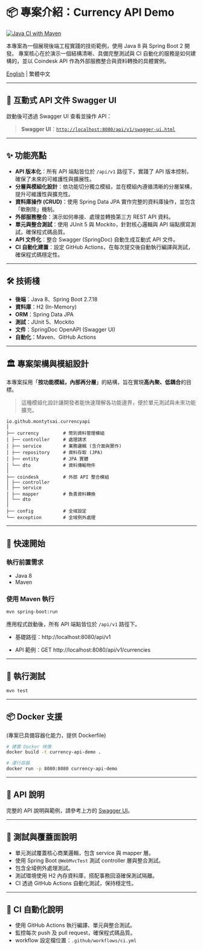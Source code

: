 # 📦 專案介紹：Currency API Demo

[![Java CI with Maven](https://github.com/montytsai/currency-api-demo/actions/workflows/ci.yml/badge.svg)](https://github.com/montytsai/currency-api-demo/actions/workflows/ci.yml)

本專案為一個展現後端工程實踐的技術範例，使用 Java 8 與 Spring Boot 2 開發。
專案核心在於演示一個結構清晰、具備完整測試與 CI 自動化的服務是如何建構的，並以 Coindesk API 作為外部服務整合與資料轉換的具體實例。

[English](README.md) | 繁體中文

---

## 📄 互動式 API 文件 Swagger UI

啟動後可透過 Swagger UI 查看並操作 API：

> **Swagger UI**：[`http://localhost:8080/api/v1/swagger-ui.html`](http://localhost:8080/api/v1/swagger-ui.html)

---

## ✨ 功能亮點

- **API 版本化**：所有 API 端點皆位於 `/api/v1` 路徑下，實踐了 API 版本控制，確保了未來的可維護性與擴展性。
- **分層與模組化設計**：依功能切分獨立模組，並在模組內遵循清晰的分層架構，提升可維護性與擴充性。
- **資料庫操作 (CRUD)**：使用 Spring Data JPA 實作完整的資料庫操作，並包含「軟刪除」機制。
- **外部服務整合**：演示如何串接、處理並轉換第三方 REST API 資料。
- **單元與整合測試**：使用 JUnit 5 與 Mockito，針對核心邏輯與 API 端點撰寫測試，確保程式碼品質。
- **API 文件化**：整合 Swagger (SpringDoc) 自動生成互動式 API 文件。
- **CI 自動化建置**：設定 GitHub Actions，在每次提交後自動執行編譯與測試，確保程式碼穩定性。

---

## 🛠️ 技術棧

- **後端**：Java 8、Spring Boot 2.7.18
- **資料庫**：H2 (In-Memory)
- **ORM**：Spring Data JPA
- **測試**：JUnit 5、Mockito
- **文件**：SpringDoc OpenAPI (Swagger UI)
- **自動化**：Maven、GitHub Actions

---

## 🏛️ 專案架構與模組設計

本專案採用「**按功能模組，內部再分層**」的結構，旨在實現**高內聚、低耦合**的目標。

> 這種模組化設計讓開發者能快速理解各功能邊界，便於單元測試與未來功能擴充。

```
io.github.montytsai.currencyapi
│
├── currency         # 幣別資料管理模組
│ ├── controller     # 處理請求
│ ├── service        # 業務邏輯 (含介面與實作)
│ ├── repository     # 資料存取 (JPA)
│ ├── entity         # JPA 實體
│ └── dto            # 資料傳輸物件
│
├── coindesk         # 外部 API 整合模組
│ ├── controller
│ ├── service
│ ├── mapper         # 負責資料轉換
│ └── dto
│
├── config           # 全域設定
└── exception        # 全域例外處理
```

---

## 🚀 快速開始

### 執行前置需求

- Java 8
- Maven

### 使用 Maven 執行

```bash
mvn spring-boot:run
```
應用程式啟動後，所有 API 端點皆位於 `/api/v1` 路徑下。

- 基礎路徑：http://localhost:8080/api/v1

- API 範例：GET http://localhost:8080/api/v1/currencies

---

## 🧪 執行測試

```bash
mvn test
```

---

## 📦 Docker 支援
(專案已具備容器化能力，提供 Dockerfile)

```bash
# 建置 Docker 映像
docker build -t currency-api-demo .

# 運行容器
docker run -p 8080:8080 currency-api-demo
```

---

## 📄 API 說明

完整的 API 說明與範例，請參考上方的 [Swagger UI](#-互動式-API-文件-Swagger-UI)。

---

## 🧪 測試與覆蓋面說明

- 單元測試覆蓋核心商業邏輯，包含 service 與 mapper 層。
- 使用 Spring Boot `@WebMvcTest` 測試 controller 層與整合測試。
- 包含全域例外處理測試。
- 測試環境使用 H2 內存資料庫，搭配事務回滾確保測試隔離。
- CI 透過 GitHub Actions 自動化測試，保持穩定性。

---

## 🔧 CI 自動化說明

- 使用 GitHub Actions 執行編譯、單元與整合測試。
- 監控每次 push 及 pull request，確保程式碼品質。
- workflow 設定檔位置：`.github/workflows/ci.yml`